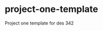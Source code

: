 # project-one-template
Project one template for des 342




<!---
This README.md file will appear in your github repository. You can add some "markdown." Here's a markdown cheatsheet https://github.com/adam-p/markdown-here/wiki/markdown-cheatsheet 
-->
